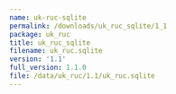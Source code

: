 ```yaml
---
name: uk-ruc-sqlite
permalink: /downloads/uk_ruc_sqlite/1_1
package: uk_ruc
title: uk_ruc_sqlite
filename: uk_ruc.sqlite
version: '1.1'
full_version: 1.1.0
file: /data/uk_ruc/1.1/uk_ruc.sqlite
---
```


